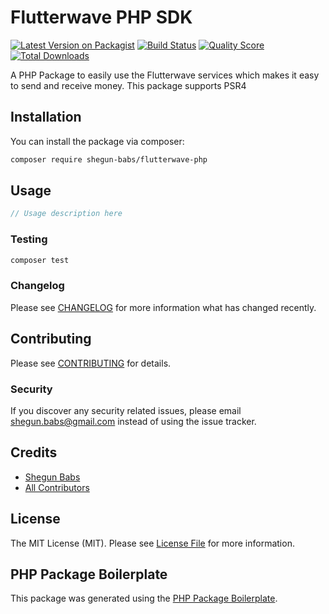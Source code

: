 # Flutterwave PHP SDK

[![Latest Version on Packagist](https://img.shields.io/packagist/v/shegun-babs/flutterwave-php.svg?style=flat-square)](https://packagist.org/packages/shegun-babs/flutterwave-php)
[![Build Status](https://img.shields.io/travis/shegun-babs/flutterwave-php/master.svg?style=flat-square)](https://travis-ci.org/shegun-babs/flutterwave-php)
[![Quality Score](https://img.shields.io/scrutinizer/g/shegun-babs/flutterwave-php.svg?style=flat-square)](https://scrutinizer-ci.com/g/shegun-babs/flutterwave-php)
[![Total Downloads](https://img.shields.io/packagist/dt/shegun-babs/flutterwave-php.svg?style=flat-square)](https://packagist.org/packages/shegun-babs/flutterwave-php)


A PHP Package to easily use the Flutterwave services which makes it easy to send and receive money. This package supports PSR4

## Installation

You can install the package via composer:

```bash
composer require shegun-babs/flutterwave-php
```

## Usage

``` php
// Usage description here
```

### Testing

``` bash
composer test
```

### Changelog

Please see [CHANGELOG](CHANGELOG.md) for more information what has changed recently.

## Contributing

Please see [CONTRIBUTING](CONTRIBUTING.md) for details.

### Security

If you discover any security related issues, please email shegun.babs@gmail.com instead of using the issue tracker.

## Credits

- [Shegun Babs](https://github.com/shegun-babs)
- [All Contributors](../../contributors)

## License

The MIT License (MIT). Please see [License File](LICENSE.md) for more information.

## PHP Package Boilerplate

This package was generated using the [PHP Package Boilerplate](https://laravelpackageboilerplate.com).
